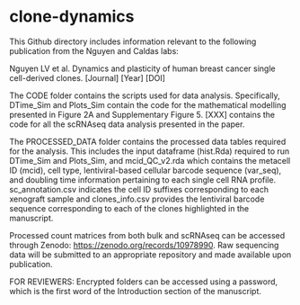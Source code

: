 # clone-dynamics

This Github directory includes information relevant to the following publication from the Nguyen and Caldas labs:

Nguyen LV et al. Dynamics and plasticity of human breast cancer single cell-derived clones. [Journal] [Year] [DOI]

The CODE folder contains the scripts used for data analysis. Specifically, DTime_Sim and Plots_Sim contain the code for the mathematical modelling presented in Figure 2A and Supplementary Figure 5. [XXX] contains the code for all the scRNAseq data analysis presented in the paper.

The PROCESSED_DATA folder contains the processed data tables required for the analysis. This includes the input dataframe (hist.Rda) required to run DTime_Sim and Plots_Sim, and mcid_QC_v2.rda which contains the metacell ID (mcid), cell type, lentiviral-based cellular barcode sequence (var_seq), and doubling time information pertaining to each single cell RNA profile. sc_annotation.csv indicates the cell ID suffixes corresponding to each xenograft sample and clones_info.csv provides the lentiviral barcode sequence corresponding to each of the clones highlighted in the manuscript.

Processed count matrices from both bulk and scRNAseq can be accessed through Zenodo: https://zenodo.org/records/10978990. Raw sequencing data will be submitted to an appropriate repository and made available upon publication.

FOR REVIEWERS: Encrypted folders can be accessed using a password, which is the first word of the Introduction section of the manuscript.
